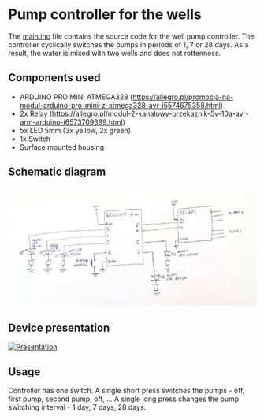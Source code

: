 # Pump controller for the wells

The [main.ino](main.ino) file contains the source code for the well pump controller. The controller cyclically switches the pumps in periods of 1, 7 or 28 days. As a result, the water is mixed with two wells and does not rottenness.

Components used
---------------

* ARDUINO PRO MINI ATMEGA328 (https://allegro.pl/promocja-na-modul-arduino-pro-mini-z-atmega328-avr-i5574675358.html)
* 2x Relay (https://allegro.pl/modul-2-kanalowy-przekaznik-5v-10a-avr-arm-arduino-i6573709399.html)
* 5x LED 5mm (3x yellow, 2x green)
* 1x Switch
* Surface mounted housing

Schematic diagram
-----------------

![Schematic diagram](schema.png)

Device presentation
-------------------

[![Presentation](https://img.youtube.com/vi/mslES55ITuQ/0.jpg)](https://youtu.be/mslES55ITuQ)

Usage
-----

Controller has one switch. A single short press switches the pumps - off, first pump, second pump, off, ... A single long press changes the pump switching interval - 1 day, 7 days, 28 days.
